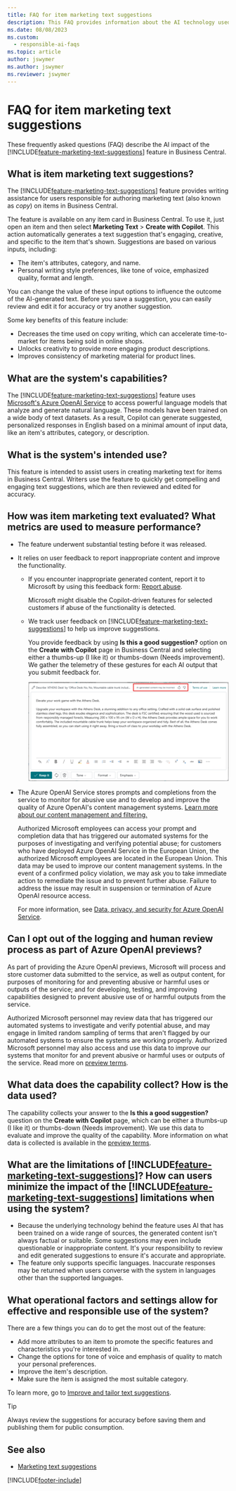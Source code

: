 ```yaml
---
title: FAQ for item marketing text suggestions
description: This FAQ provides information about the AI technology used in Business Central, along with key considerations and details about how AI is used, how it was tested and evaluated, and any specific limitations.
ms.date: 08/08/2023
ms.custom: 
  - responsible-ai-faqs
ms.topic: article
author: jswymer
ms.author: jswymer
ms.reviewer: jswymer
---
```


# FAQ for item marketing text suggestions

These frequently asked questions (FAQ) describe the AI impact of the [!INCLUDE[feature-marketing-text-suggestions](includes/feature-marketing-text-suggestions.md)] feature in Business Central.

## What is item marketing text suggestions?

The [!INCLUDE[feature-marketing-text-suggestions](includes/feature-marketing-text-suggestions.md)] feature provides writing assistance for users responsible for authoring marketing text (also known as *copy*) on items in Business Central.

The feature is available on any item card in Business Central. To use it, just open an item and then select **Marketing Text** > **Create with Copilot**. This action automatically generates a text suggestion that's engaging, creative, and specific to the item that's shown. Suggestions are based on various inputs, including:

- The item's attributes, category, and name.
- Personal writing style preferences, like tone of voice, emphasized quality, format and length.

You can change the value of these input options to influence the outcome of the AI-generated text. Before you save a suggestion, you can easily review and edit it for accuracy or try another suggestion.

Some key benefits of this feature include:

- Decreases the time used on copy writing, which can accelerate time-to-market for items being sold in online shops.
- Unlocks creativity to provide more engaging product descriptions.
- Improves consistency of marketing material for product lines.

## What are the system's capabilities?

The [!INCLUDE[feature-marketing-text-suggestions](includes/feature-marketing-text-suggestions.md)] feature uses [Microsoft's Azure OpenAI Service](/azure/cognitive-services/openai/overview) to access powerful language models that analyze and generate natural language. These models have been trained on a wide body of text datasets. As a result, Copilot can generate suggested, personalized responses in English based on a minimal amount of input data, like an item's attributes, category, or description. 

## What is the system's intended use?

This feature is intended to assist users in creating marketing text for items in Business Central. Writers use the feature to quickly get compelling and engaging text suggestions, which are then reviewed and edited for accuracy. 

## How was item marketing text evaluated? What metrics are used to measure performance?

- The feature underwent substantial testing before it was released.
- It relies on user feedback to report inappropriate content and improve the functionality.

  - If you encounter inappropriate generated content, report it to Microsoft by using this feedback form: [Report abuse](https://msrc.microsoft.com/report/abuse?ThreatType=URL&IncidentType=Responsible%20AI&SourceUrl=https://dynamics.microsoft.com/supply-chainmanagement/overview/). 

    Microsoft might disable the Copilot-driven features for selected customers if abuse of the functionality is detected. 

  - We track user feedback on [!INCLUDE[feature-marketing-text-suggestions](includes/feature-marketing-text-suggestions.md)] to help us improve suggestions. 

    You provide feedback by using **Is this a good suggestion?** option on the **Create with Copilot** page in Business Central and selecting either a thumbs-up (I like it) or thumbs-down (Needs improvement). We gather the telemetry of these gestures for each AI output that you submit feedback for.

    ![Shows an item card with Marketing Text pane](media/create-with-copilot-window-feedback.svg)

- The Azure OpenAI Service stores prompts and completions from the service to monitor for abusive use and to develop and improve the quality of Azure OpenAI's content management systems. [Learn more about our content management and filtering.](/azure/cognitive-services/openai/concepts/content-filter)

   Authorized Microsoft employees can access your prompt and completion data that has triggered our automated systems for the purposes of investigating and verifying potential abuse; for customers who have deployed Azure OpenAI Service in the European Union, the authorized Microsoft employees are located in the European Union. This data may be used to improve our content management systems. In the event of a confirmed policy violation, we may ask you to take immediate action to remediate the issue and to prevent further abuse. Failure to address the issue may result in suspension or termination of Azure OpenAI resource access.

   For more information, see [Data, privacy, and security for Azure OpenAI Service](/legal/cognitive-services/openai/data-privacy#abuse-and-harmful-content-generation).

## Can I opt out of the logging and human review process as part of Azure OpenAI previews?  

As part of providing the Azure OpenAI previews, Microsoft will process and store customer data submitted to the service, as well as output content, for purposes of monitoring for and preventing abusive or harmful uses or outputs of the service; and for developing, testing, and improving capabilities designed to prevent abusive use of or harmful outputs from the service. 

Authorized Microsoft personnel may review data that has triggered our automated systems to investigate and verify potential abuse, and may engage in limited random sampling of terms that aren't flagged by our automated systems to ensure the systems are working properly. Authorized Microsoft personnel may also access and use this data to improve our systems that monitor for and prevent abusive or harmful uses or outputs of the service. Read more on [preview terms](https://dynamics.microsoft.com/legaldocs/supp-dynamics365-preview/).

## What data does the capability collect? How is the data used?

The capability collects your answer to the **Is this a good suggestion?** question on the **Create with Copilot** page, which can be either a thumbs-up (I like it) or thumbs-down (Needs improvement). We use this data to evaluate and improve the quality of the capability. More information on what data is collected is available in the [preview terms](https://dynamics.microsoft.com/legaldocs/supp-dynamics365-preview/).

## What are the limitations of [!INCLUDE[feature-marketing-text-suggestions](includes/feature-marketing-text-suggestions.md)]? How can users minimize the impact of the [!INCLUDE[feature-marketing-text-suggestions](includes/feature-marketing-text-suggestions.md)] limitations when using the system?

- Because the underlying technology behind the feature uses AI that has been trained on a wide range of sources, the generated content isn't always factual or suitable. Some suggestions may even include questionable or inappropriate content. It's your responsibility to review and edit generated suggestions to ensure it's accurate and appropriate.
- The feature only supports specific languages. Inaccurate responses may be returned when users converse with the system in languages other than the supported languages. 

## What operational factors and settings allow for effective and responsible use of the system?

There are a few things you can do to get the most out of the feature:

- Add more attributes to an item to promote the specific features and characteristics you're interested in.
- Change the options for tone of voice and emphasis of quality to match your personal preferences.
- Improve the item's description.
- Make sure the item is assigned the most suitable category.

To learn more, go to [Improve and tailor text suggestions](item-marketing-text.md#improve-and-tailor-text-suggestions).

> [!TIP]
> Always review the suggestions for accuracy before saving them and publishing them for public consumption.


## See also

- [Marketing text suggestions](ai-overview.md)

[!INCLUDE[footer-include](includes/footer-banner.md)]